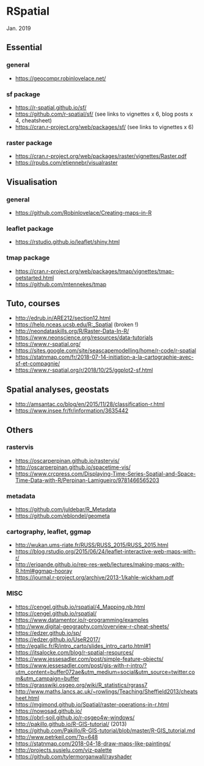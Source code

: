 # RSpatial

Jan. 2019

## Essential

### general
- https://geocompr.robinlovelace.net/

### sf package
- https://r-spatial.github.io/sf/
- https://github.com/r-spatial/sf/ (see links to vignettes x 6, blog posts x 4, cheatsheet) 
- https://cran.r-project.org/web/packages/sf/ (see links to vignettes x 6)

### raster package
- https://cran.r-project.org/web/packages/raster/vignettes/Raster.pdf
- https://rpubs.com/etiennebr/visualraster

## Visualisation

### general
- https://github.com/Robinlovelace/Creating-maps-in-R

### leaflet package
- https://rstudio.github.io/leaflet/shiny.html

### tmap package
- https://cran.r-project.org/web/packages/tmap/vignettes/tmap-getstarted.html
- https://github.com/mtennekes/tmap

## Tuto, courses
- http://edrub.in/ARE212/section12.html
- https://help.nceas.ucsb.edu/R:_Spatial (broken !)
- http://neondataskills.org/R/Raster-Data-In-R/
- https://www.neonscience.org/resources/data-tutorials
- https://www.r-spatial.org/
- https://sites.google.com/site/seascapemodelling/home/r-code/r-spatial
- https://statnmap.com/fr/2018-07-14-initiation-a-la-cartographie-avec-sf-et-compagnie/
- https://www.r-spatial.org/r/2018/10/25/ggplot2-sf.html

## Spatial analyses, geostats
- http://amsantac.co/blog/en/2015/11/28/classification-r.html
- https://www.insee.fr/fr/information/3635442

## Others

### rastervis
- https://oscarperpinan.github.io/rastervis/
- http://oscarperpinan.github.io/spacetime-vis/
- https://www.crcpress.com/Displaying-Time-Series-Spatial-and-Space-Time-Data-with-R/Perpinan-Lamigueiro/9781466565203

### metadata
- https://github.com/juldebar/R_Metadata
- https://github.com/eblondel/geometa


### cartography, leaflet, ggmap
- http://wukan.ums-riate.fr/RUSS/RUSS_2015/RUSS_2015.html
- https://blog.rstudio.org/2015/06/24/leaflet-interactive-web-maps-with-r/
- http://eriqande.github.io/rep-res-web/lectures/making-maps-with-R.html#ggmap-hooray
- https://journal.r-project.org/archive/2013-1/kahle-wickham.pdf

### MISC
- https://cengel.github.io/rspatial/4_Mapping.nb.html
- https://cengel.github.io/rspatial/
- https://www.datamentor.io/r-programming/examples
- http://www.digital-geography.com/overview-r-cheat-sheets/
- https://edzer.github.io/sp/
- https://edzer.github.io/UseR2017/
- http://egallic.fr/R/intro_carto/slides_intro_carto.html#1
- https://itsalocke.com/blog/r-spatial-resources/
- https://www.jessesadler.com/post/simple-feature-objects/
- https://www.jessesadler.com/post/gis-with-r-intro/?utm_content=buffer072ae&utm_medium=social&utm_source=twitter.com&utm_campaign=buffer
- https://grasswiki.osgeo.org/wiki/R_statistics/rgrass7
- http://www.maths.lancs.ac.uk/~rowlings/Teaching/Sheffield2013/cheatsheet.html
- https://mgimond.github.io/Spatial/raster-operations-in-r.html
- https://nowosad.github.io/
- https://obrl-soil.github.io/r-osgeo4w-windows/
- http://pakillo.github.io/R-GIS-tutorial/ (2013)
- https://github.com/Pakillo/R-GIS-tutorial/blob/master/R-GIS_tutorial.md
- http://www.petrkeil.com/?p=648
- https://statnmap.com/2018-04-18-draw-maps-like-paintings/
- http://projects.susielu.com/viz-palette
- https://github.com/tylermorganwall/rayshader
